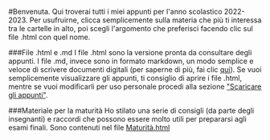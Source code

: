 #Benvenuta.
Qui troverai tutti i miei appunti per l'anno scolastico 2022-2023. Per usufruirne, clicca semplicemente sulla materia che più ti interessa tra le cartelle in alto, poi scegli l'argomento che preferisci facendo clic sul file .html con quel nome.

###File .html e .md
I file .html sono la versione pronta da consultare degli appunti. I file .md, invece sono in formato markdown, un modo semplice e veloce di scrivere documenti digitali (per saperne di più, fai clic [qui](https://www.markdownguide.org/)). Se vuoi semplicemente visualizzare gli appunti, ti consiglio di aprire i file .html, mentre se vuoi modificarli per uso personale procedi alla sezione ["Scaricare gli appunti"](#scaricare-gli-appunti).

###Materiale per la maturità
Ho stilato una serie di consigli (da parte degli insegnanti) e raccordi che possono essere molto utili per prepararsi agli esami finali. Sono contenuti nel file [Maturità.html](Maturità.html)